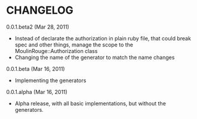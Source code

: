 CHANGELOG
=========

0.0.1.beta2 (Mar 28, 2011)

*   Instead of declarate the authorization in plain ruby file, that could break spec and other things, manage the scope to the MoulinRouge::Authorization class
*   Changing the name of the generator to match the name changes

0.0.1.beta (Mar 16, 2011)

*   Implementing the generators

0.0.1.alpha (Mar 16, 2011)

*   Alpha release, with all basic implementations, but without the generators.